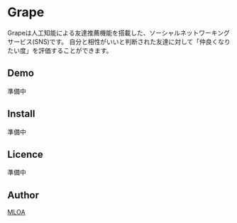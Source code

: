 Grape
====

Grapeは人工知能による友達推薦機能を搭載した、ソーシャルネットワーキングサービス(SNS)です。
自分と相性がいいと判断された友達に対して「仲良くなりたい度」を評価することができます。

## Demo
準備中

## Install
準備中

## Licence
準備中

## Author
[MLOA](https://github.com/MLOA)
